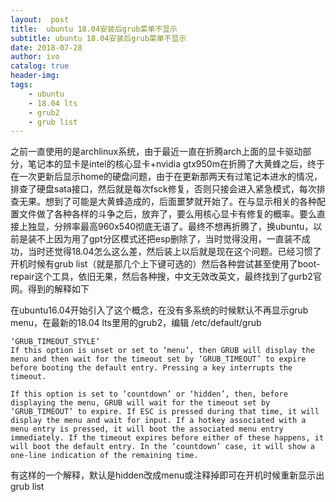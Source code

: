 ```yaml
---
layout:  post
title:  ubuntu 18.04安装后grub菜单不显示
subtitle: ubuntu 18.04安装后grub菜单不显示 
date: 2018-07-28
author: ivo
catalog: true
header-img:
tags:
    - ubuntu 
    - 18.04 lts
    - grub2
    - grub list
---
```

之前一直使用的是archlinux系统，由于最近一直在折腾arch上面的显卡驱动部分，笔记本的显卡是intel的核心显卡+nvidia gtx950m在折腾了大黄蜂之后，终于在一次更新后显示home的硬盘问题，由于在更新那两天有过笔记本进水的情况，排查了硬盘sata接口，然后就是每次fsck修复，否则只接会进入紧急模式，每次排查无果。想到了可能是大黄蜂造成的，后面噩梦就开始了。在与显示相关的各种配置文件做了各种各样的斗争之后，放弃了，要么用核心显卡有修复的概率。要么直接上独显，分辨率最高960x540彻底无语了。最终不想再折腾了，换ubuntu，以前是装不上因为用了gpt分区模式还把esp删除了，当时觉得没用，一直装不成功，当时还觉得18.04怎么这么差，然后装上以后就是现在这个问题。已经习惯了开机时候有grub list（就是那几个上下键可选的）然后各种尝试甚至使用了boot-repair这个工具，依旧无果，然后各种搜，中文无效改英文，最终找到了gurb2官网。得到的解释如下

在ubuntu16.04开始引入了这个概念，在没有多系统的时候默认不再显示grub menu，在最新的18.04 lts里用的grub2，编辑 /etc/default/grub 

```
‘GRUB_TIMEOUT_STYLE’
If this option is unset or set to ‘menu’, then GRUB will display the menu and then wait for the timeout set by ‘GRUB_TIMEOUT’ to expire before booting the default entry. Pressing a key interrupts the timeout.

If this option is set to ‘countdown’ or ‘hidden’, then, before displaying the menu, GRUB will wait for the timeout set by ‘GRUB_TIMEOUT’ to expire. If ESC is pressed during that time, it will display the menu and wait for input. If a hotkey associated with a menu entry is pressed, it will boot the associated menu entry immediately. If the timeout expires before either of these happens, it will boot the default entry. In the ‘countdown’ case, it will show a one-line indication of the remaining time.
```
有这样的一个解释，默认是hidden改成menu或注释掉即可在开机时候重新显示出 grub list
